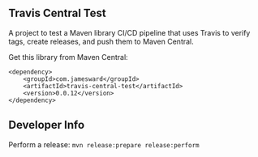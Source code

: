 Travis Central Test
-------------------

A project to test a Maven library CI/CD pipeline that uses Travis to verify tags, create releases, and push them to Maven Central.

Get this library from Maven Central:
```
<dependency>
    <groupId>com.jamesward</groupId>
    <artifactId>travis-central-test</artifactId>
    <version>0.0.12</version>
</dependency>
```

## Developer Info

Perform a release: `mvn release:prepare release:perform`
